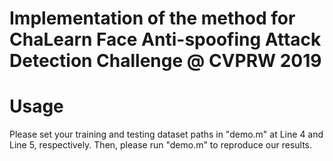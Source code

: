 # Implementation of the method for ChaLearn Face Anti-spoofing Attack Detection Challenge @ CVPRW 2019

Usage
=====

Please set your training and testing dataset paths in "demo.m" at Line 4 and Line 5, respectively. Then, please run "demo.m" to reproduce our results.
